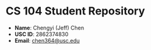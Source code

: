 # CS 104 Student Repository

- **Name**: Chengyi (Jeff) Chen
- **USC ID**: 2862374830
- **Email**: chen364@usc.edu
